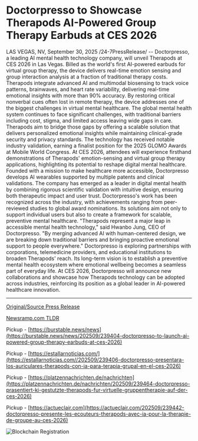 # Doctorpresso to Showcase Therapods AI-Powered Group Therapy Earbuds at CES 2026

LAS VEGAS, NV, September 30, 2025 /24-7PressRelease/ -- Doctorpresso, a leading AI mental health technology company, will unveil Therapods at CES 2026 in Las Vegas. Billed as the world's first AI-powered earbuds for virtual group therapy, the device delivers real-time emotion sensing and group interaction analysis at a fraction of traditional therapy costs.  Therapods integrate advanced AI and multimodal biosensing to track voice patterns, brainwaves, and heart rate variability, delivering real-time emotional insights with more than 90% accuracy. By restoring critical nonverbal cues often lost in remote therapy, the device addresses one of the biggest challenges in virtual mental healthcare.  The global mental health system continues to face significant challenges, with traditional barriers including cost, stigma, and limited access leaving wide gaps in care. Therapods aim to bridge those gaps by offering a scalable solution that delivers personalized emotional insights while maintaining clinical-grade security and privacy standards.  The technology has received notable industry validation, earning a finalist position for the 2025 GLOMO Awards at Mobile World Congress. At CES 2026, attendees will experience firsthand demonstrations of Therapods' emotion-sensing and virtual group therapy applications, highlighting its potential to reshape digital mental healthcare.  Founded with a mission to make healthcare more accessible, Doctorpresso develops AI wearables supported by multiple patents and clinical validations. The company has emerged as a leader in digital mental health by combining rigorous scientific validation with intuitive design, ensuring both therapeutic impact and user trust.  Doctorpresso's work has been recognized across the industry, with achievements ranging from peer-reviewed studies to global award nominations. Its solutions aim not only to support individual users but also to create a framework for scalable, preventive mental healthcare.  "Therapods represent a major leap in accessible mental health technology," said Hwanbo Jung, CEO of Doctorpresso. "By merging advanced AI with human-centered design, we are breaking down traditional barriers and bringing proactive emotional support to people everywhere."  Doctorpresso is exploring partnerships with corporations, telemedicine providers, and educational institutions to broaden Therapods' reach. Its long-term vision is to establish a preventive mental health ecosystem where emotional wellbeing becomes a seamless part of everyday life.  At CES 2026, Doctorpresso will announce new collaborations and showcase how Therapods technology can be adopted across industries, reinforcing its position as a global leader in AI-powered healthcare innovation. 

---

[Original/Source Press Release](https://www.24-7pressrelease.com/press-release/527306/doctorpresso-to-showcase-therapods-ai-powered-group-therapy-earbuds-at-ces-2026)
                    

[Newsramp.com TLDR](https://newsramp.com/curated-news/doctorpresso-unveils-ai-therapy-earbuds-at-ces-2026/950a650f1874a5e30195650beff96a47) 


Pickup - [https://burstable.news/news](https://burstable.news/news/202509/239404-doctorpresso-to-launch-ai-powered-group-therapy-earbuds-at-ces-2026)

Pickup - [https://estallarnoticias.com/](https://estallarnoticias.com//202509/239406-doctorpresso-presentara-los-auriculares-therapods-con-ia-para-terapia-grupal-en-el-ces-2026)

Pickup - [https://platzennachrichten.de/nachrichten](https://platzennachrichten.de/nachrichten/202509/239464-doctorpresso-prasentiert-ki-gestutzte-therapods-fur-virtuelle-gruppentherapie-auf-der-ces-2026)

Pickup - [https://actueclair.com](https://actueclair.com/202509/239442-doctorpresso-presente-les-ecouteurs-therapods-avec-ia-pour-la-therapie-de-groupe-au-ces-2026)
 

 



![Blockchain Registration](https://cdn.newsramp.app/24-7PressRelease/qrcode/259/30/kiwiCjmm.webp)